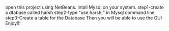 open this project using NetBeans.
Intall Mysql on your system.
step1-create a dtabase called harsh
step2-type "use harsh;" in Mysql command line
step3-Create a table for the Database
Then you will be able to use the GUI 
Enjoy!!!